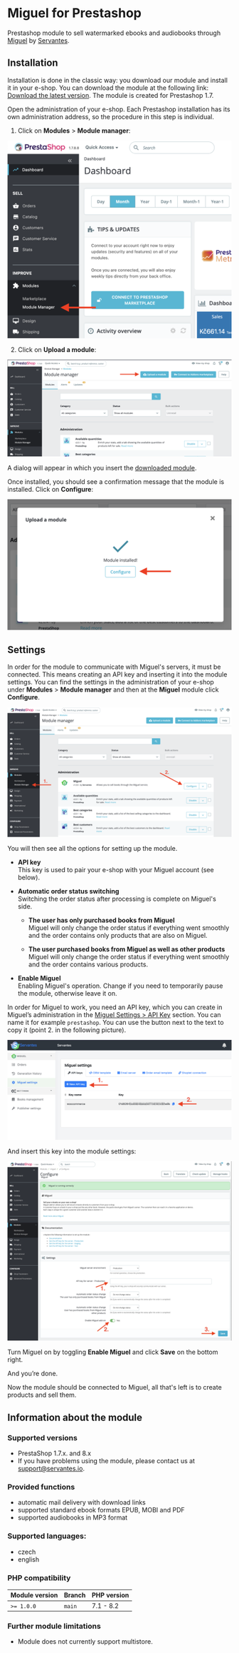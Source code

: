 # Miguel for Prestashop

Prestashop module to sell watermarked ebooks and audiobooks through [Miguel](https://servantes.cz/en/miguel) by [Servantes](https://servantes.cz/en/).

## Installation

Installation is done in the classic way: you download our module and install it in your e-shop. You can download the module at the following link: [Download the latest version](https://github.com/servantes-io/miguel-prestashop/releases/latest). The module is created for Prestashop 1.7.

Open the administration of your e-shop. Each Prestashop installation has its own administration address, so the procedure in this step is individual.

1. Click on **Modules** > **Module manager**:

![](doc/img/install/step_1.png)

2. Click on **Upload a module**:

![](doc/img/install/step_2.png)

A dialog will appear in which you insert the [downloaded module](https://github.com/servantes-io/miguel-prestashop/releases/latest).

Once installed, you should see a confirmation message that the module is installed. Click on **Configure**:

![](doc/img/install/step_3.png)


## Settings

In order for the module to communicate with Miguel's servers, it must be connected. This means creating an API key and inserting it into the module settings. You can find the settings in the administration of your e-shop under **Modules** > **Module manager** and then at the **Miguel** module click **Configure**.

![](doc/img/settings/modules_configure.png)

You will then see all the options for setting up the module.

- **API key**<br/>
  This key is used to pair your e-shop with your Miguel account (see below).

- **Automatic order status switching**<br/>
  Switching the order status after processing is complete on Miguel's side.

    - **The user has only purchased books from Miguel**<br/>
      Miguel will only change the order status if everything went smoothly and the order contains only products that are also on Miguel.

    - **The user purchased books from Miguel as well as other products**<br/>
      Miguel will only change the order status if everything went smoothly and the order contains various products.

- **Enable Miguel**<br/>
  Enabling Miguel's operation. Change if you need to temporarily pause the module, otherwise leave it on.

In order for Miguel to work, you need an API key, which you can create in Miguel’s administration in the [Miguel Settings > API Key](https://app.servantes.cz/miguel/settings) section. You can name it for example `prestashop`. You can use the button next to the text to copy it (point 2. in the following picture).

![](doc/img/settings/servantes_api_key.png)

And insert this key into the module settings:

![](doc/img/settings/settings_page.png)

Turn Miguel on by toggling **Enable Miguel** and click **Save** on the bottom right.

And you’re done.

Now the module should be connected to Miguel, all that's left is to create products and sell them.

## Information about the module

### Supported versions
- PrestaShop 1.7.x. and 8.x
- If you have problems using the module, please contact us at [support@servantes.io](mailto:support@servantes.io).

### Provided functions
- automatic mail delivery with download links
- supported standard ebook formats EPUB, MOBI and PDF
- supported audiobooks in MP3 format

### Supported languages:
- czech
- english

### PHP compatibility

| Module version | Branch   | PHP version |
|----------------|----------|-------------|
| `>= 1.0.0`     | `main`   | 7.1 - 8.2   |

### Further module limitations

- Module does not currently support multistore.
